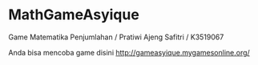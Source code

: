# MathGameAsyique
Game Matematika Penjumlahan / Pratiwi Ajeng Safitri / K3519067



Anda bisa mencoba game disini http://gameasyique.mygamesonline.org/

